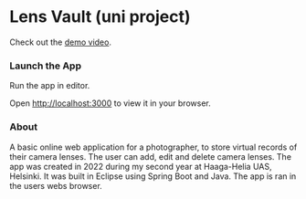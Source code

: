 # Lens Vault (uni project)

Check out the [demo video](https://youtu.be/pXikjzzvdjY).

### Launch the App

Run the app in editor.

Open [http://localhost:3000](http://localhost:3000) to view it in your browser.

### About

A basic online web application for a photographer, to store virtual records of their camera lenses. The user can add, edit and delete camera lenses. The app was created in 2022 during my second year at Haaga-Helia UAS, Helsinki. It was built in Eclipse using Spring Boot and Java. The app is ran in the users webs browser.
